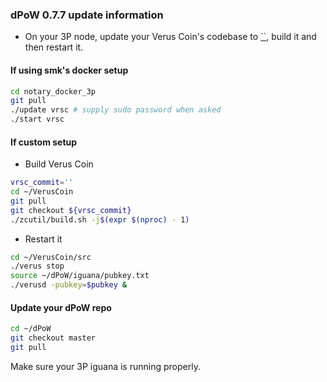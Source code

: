 ### dPoW 0.7.7 update information

- On your 3P node, update your Verus Coin's codebase to [``](https://github.com/VerusCoin/VerusCoin/tree/), build it and then restart it.

#### If using smk's docker setup

```bash
cd notary_docker_3p
git pull
./update vrsc # supply sudo password when asked
./start vrsc
```

#### If custom setup

- Build Verus Coin

```bash
vrsc_commit=''
cd ~/VerusCoin
git pull
git checkout ${vrsc_commit}
./zcutil/build.sh -j$(expr $(nproc) - 1)
```

- Restart it

```bash
cd ~/VerusCoin/src
./verus stop
source ~/dPoW/iguana/pubkey.txt
./verusd -pubkey=$pubkey &
```

#### Update your dPoW repo

```bash
cd ~/dPoW
git checkout master
git pull
```

Make sure your 3P iguana is running properly.
